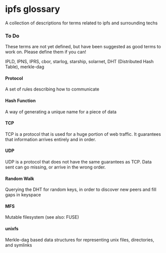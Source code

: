 # ipfs glossary
A collection of descriptions for terms related to ipfs and surrounding techs

### To Do

These terms are not yet defined, but have been suggested as good terms to work on. Please define them if you can!

IPLD, IPNS, IPRS, cbor, starlog, starship, solarnet, DHT (Distributed Hash Table), merkle-dag


#### Protocol
A set of rules describing how to communicate

#### Hash Function
A way of generating a unique name for a piece of data

#### TCP
TCP is a protocol that is used for a huge portion of web traffic. It guarantees that information arrives entirely and in order.

#### UDP
UDP is a protocol that does not have the same guarantees as TCP. Data sent can go missing, or arrive in the wrong order.

#### Random Walk

Querying the DHT for random keys, in order to discover new peers and fill gaps in keyspace

#### MFS

Mutable filesystem (see also: FUSE)

#### unixfs

Merkle-dag based data structures for representing unix files, directories, and symlinks
